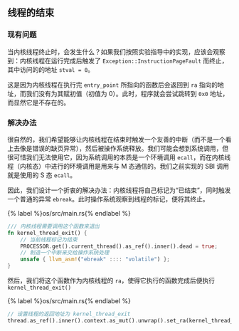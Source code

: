 ## 线程的结束

### 现有问题

当内核线程终止时，会发生什么？如果我们按照实验指导中的实现，应该会观察到：内核线程在运行完成后触发了 `Exception::InstructionPageFault` 而终止，其中访问的的地址 `stval = 0`。

这是因为内核线程在执行完 `entry_point` 所指向的函数后会返回到 `ra` 指向的地址，而我们没有为其赋初值（初值为 0）。此时，程序就会尝试跳转到 `0x0` 地址，而显然它是不存在的。

### 解决办法

很自然的，我们希望能够让内核线程在结束时触发一个友善的中断（而不是一个看上去像是错误的缺页异常），然后被操作系统释放。我们可能会想到系统调用，但很可惜我们无法使用它，因为系统调用的本质是一个环境调用 `ecall`，而在内核线程（内核态）中进行的环境调用是用来与 M 态通信的。我们之前实现的 SBI 调用就是使用的 S 态 `ecall`。

因此，我们设计一个折衷的解决办法：内核线程将自己标记为“已结束”，同时触发一个普通的异常 `ebreak`。此时操作系统观察到线程的标记，便将其终止。

{% label %}os/src/main.rs{% endlabel %}
```rust
/// 内核线程需要调用这个函数来退出
fn kernel_thread_exit() {
    // 当前线程标记为结束
    PROCESSOR.get().current_thread().as_ref().inner().dead = true;
    // 制造一个中断来交给操作系统处理
    unsafe { llvm_asm!("ebreak" :::: "volatile") };
}
```

然后，我们将这个函数作为内核线程的 `ra`，使得它执行的函数完成后便执行 `kernel_thread_exit()`

{% label %}os/src/main.rs{% endlabel %}
```rust
// 设置线程的返回地址为 kernel_thread_exit
thread.as_ref().inner().context.as_mut().unwrap().set_ra(kernel_thread_exit as usize);
```

